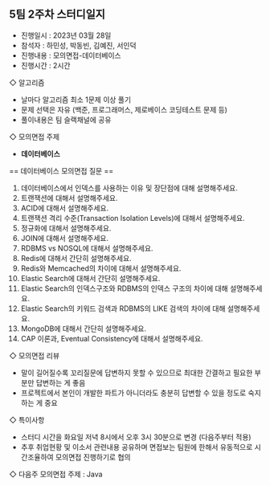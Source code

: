 
## 5팀 2주차 스터디일지

* 진행일시 : 2023년 03월 28일
* 참석자 : 하민성, 박동빈, 김예진, 서인덕
* 진행내용 : 모의면접-데이터베이스
* 진행시간 : 2시간

◇ 알고리즘
- 날마다 알고리즘 최소 1문제 이상 풀기
- 문제 선택은 자유 (백준, 프로그래머스, 제로베이스 코딩테스트 문제 등)
- 풀이내용은 팀 슬랙채널에 공유

◇ 모의면접 주제
* **데이터베이스** 

== 데이터베이스 모의면접 질문 ==

1. 데이터베이스에서 인덱스를 사용하는 이유 및 장단점에 대해 설명해주세요.
2. 트랜잭션에 대해서 설명해주세요.
3. ACID에 대해서 설명해주세요.
4. 트랜잭션 격리 수준(Transaction Isolation Levels)에 대해서 설명해주세요.
5. 정규화에 대해서 설명해주세요.
6. JOIN에 대해서 설명해주세요.
7. RDBMS vs NOSQL에 대해서 설명해주세요.
8. Redis에 대해서 간단히 설명해주세요.
9. Redis와 Memcached의 차이에 대해서 설명해주세요.
10. Elastic Search에 대해서 간단히 설명해주세요.
11. Elastic Search의 인덱스구조와 RDBMS의 인덱스 구조의 차이에 대해 설명해주세요.
12. Elastic Search의 키워드 검색과 RDBMS의 LIKE 검색의 차이에 대해 설명해주세요.
13. MongoDB에 대해서 간단히 설명해주세요.
14. CAP 이론과, Eventual Consistency에 대해서 설명해주세요.

◇ 모의면접 리뷰
* 말이 길어질수록 꼬리질문에 답변하지 못할 수 있으므로 최대한 간결하고 필요한 부분만 답변하는 게 좋음
* 프로젝트에서 본인이 개발한 파트가 아니더라도 충분히 답변할 수 있을 정도로 숙지하는 게 중요

◇ 특이사항
* 스터디 시간을 화요일 저녁 8시에서 오후 3시 30분으로 변경 (다음주부터 적용)
* 추후 취업현황 및 이소서 관련내용 공유하며 면접보는 팀원에 한해서 유동적으로 시간조율하여 모의면접 진행하기로 협의

◇ 다음주 모의면접 주제 : Java

